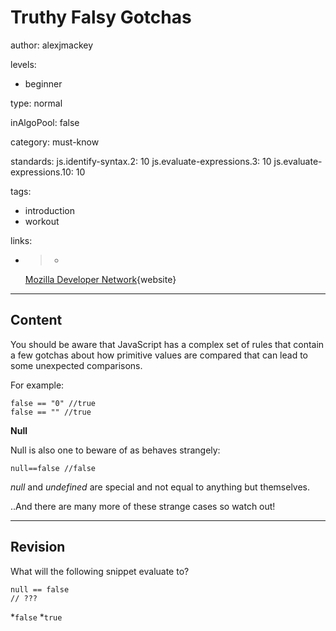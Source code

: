 # Truthy Falsy Gotchas
author: alexjmackey

levels:

  - beginner

type: normal

inAlgoPool: false

category: must-know

standards:
  js.identify-syntax.2: 10
  js.evaluate-expressions.3: 10
  js.evaluate-expressions.10: 10

tags:
  - introduction
  - workout

links:

  - >-
    [Mozilla Developer
    Network](https://developer.mozilla.org/en/docs/Web/JavaScript/Equality_comparisons_and_sameness){website}

---
## Content

You should be aware that JavaScript has a complex set of rules that contain a few gotchas about how primitive values are compared that can lead to some unexpected comparisons.

For example:

```
false == "0" //true
false == "" //true
```
**Null**

Null is also one to beware of as behaves strangely:
```
null==false //false
```

*null* and *undefined* are special and not equal to anything but themselves.

..And there are many more of these strange cases so watch out!

---
## Revision

What will the following snippet evaluate to?
```
null == false
// ???
```
*`false`
*`true`
